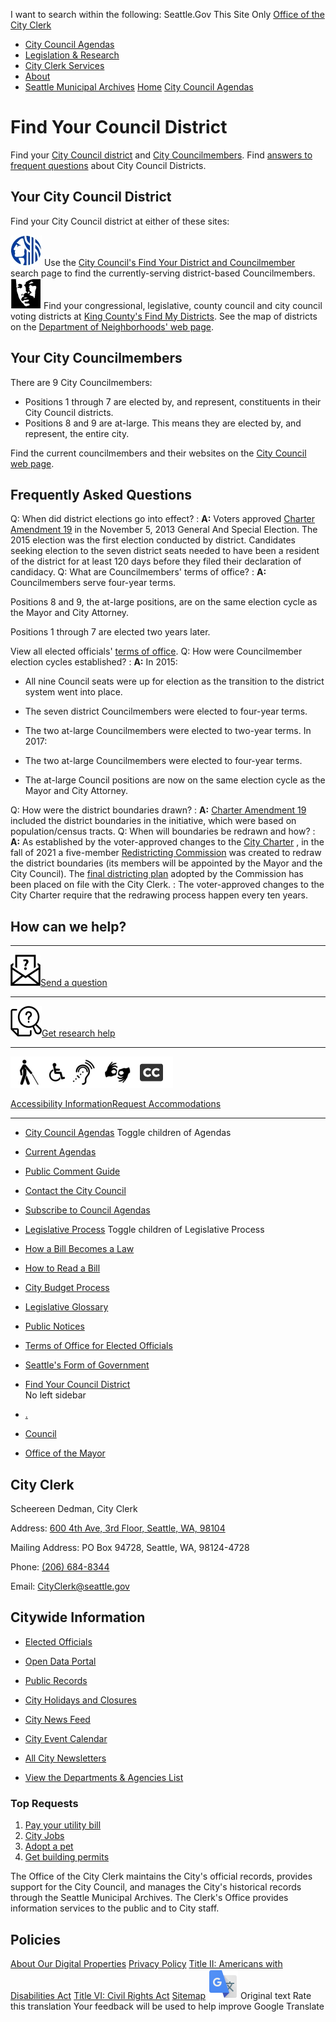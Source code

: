  

 I want to search within the following: Seattle.Gov This Site Only  [Office of the City Clerk](https://www.seattle.gov/cityclerk/agendas-and-legislative-resources/cityclerk)  

 *  [City Council Agendas](https://www.seattle.gov/cityclerk/agendas-and-legislative-resources/cityclerk/agendas-and-legislative-resources) 
 *  [Legislation & Research](https://www.seattle.gov/cityclerk/agendas-and-legislative-resources/cityclerk/legislation-and-research) 
 *  [City Clerk Services](https://www.seattle.gov/cityclerk/agendas-and-legislative-resources/cityclerk/city-clerk-services) 
 *  [About](https://www.seattle.gov/cityclerk/agendas-and-legislative-resources/cityclerk/about) 
 *  [Seattle Municipal Archives](https://www.seattle.gov/cityclerk/agendas-and-legislative-resources/cityarchives) 
  [](https://www.seattle.gov/cityclerk/agendas-and-legislative-resources/find-your-council-district)  [Home](https://www.seattle.gov/cityclerk/agendas-and-legislative-resources/cityclerk)  [City Council Agendas](https://www.seattle.gov/cityclerk/agendas-and-legislative-resources/cityclerk/agendas-and-legislative-resources)  

# Find Your Council District

Find your [City Council district](https://www.seattle.gov/cityclerk/agendas-and-legislative-resources/find-your-council-district#finddistrict) and [City Councilmembers](https://www.seattle.gov/cityclerk/agendas-and-legislative-resources/find-your-council-district#councilmembers). Find [answers to frequent questions](https://www.seattle.gov/cityclerk/agendas-and-legislative-resources/find-your-council-district#FAQ) about City Council Districts.

## Your City Council District

Find your City Council district at either of these sites:

  ![City of Seattle logo](images/9d13b95e73432b208105276d7862f22de8d161721a28d49bc08f80d234b14479.jpg)  Use the [City Council's Find Your District and Councilmember](https://www.seattle.gov/council/meet-the-council/find-your-district-and-councilmembers) search page to find the currently-serving district-based Councilmembers.  ![King County logo](images/f012005a50af5d141c6ca2d5ebe2079894a2ffd0fce3a1d681acc00163e0a426.jpg)  Find your congressional, legislative, county council and city council voting districts at [King County's Find My Districts](http://www.kingcounty.gov/depts/elections/elections/maps/find-my-districts.aspx). See the map of districts on the [Department of Neighborhoods' web page](https://seattle.gov/neighborhoods/about-seattle/neighborhoods-and-council-districts).  

## Your City Councilmembers

There are 9 City Councilmembers:

 * Positions 1 through 7 are elected by, and represent, constituents in their City Council districts.
 * Positions 8 and 9 are at-large. This means they are elected by, and represent, the entire city.

Find the current councilmembers and their websites on the [City Council web page](https://www.seattle.gov/council).

## Frequently Asked Questions

Q: When did district elections go into effect?
 :  __A:__  Voters approved [Charter Amendment 19](https://clerk.seattle.gov/~CFs/CF_313380.pdf) in the November 5, 2013 General And Special Election. The 2015 election was the first election conducted by district. Candidates seeking election to the seven district seats needed to have been a resident of the district for at least 120 days before they filed their declaration of candidacy.
Q: What are Councilmembers' terms of office?
 :  __A:__  Councilmembers serve four-year terms.

Positions 8 and 9, the at-large positions, are on the same election cycle as the Mayor and City Attorney.

Positions 1 through 7 are elected two years later.

View all elected officials' [terms of office](http://www.seattle.gov/cityclerk/agendas-and-legislative-resources/terms-of-office-for-elected-officials).
Q: How were Councilmember election cycles established?
 :  __A:__  In 2015:

 * All nine Council seats were up for election as the transition to the district system went into place.
 * The seven district Councilmembers were elected to four-year terms.
 * The two at-large Councilmembers were elected to two-year terms.
In 2017:

 * The two at-large Councilmembers were elected to four-year terms.
 * The at-large Council positions are now on the same election cycle as the Mayor and City Attorney.

Q: How were the district boundaries drawn?
 :  __A:__   [Charter Amendment 19](https://clerk.seattle.gov/~CFs/CF_313380.pdf) included the district boundaries in the initiative, which were based on population/census tracts.
Q: When will boundaries be redrawn and how?
 :  __A:__ As established by the voter-approved changes to the [City Charter](https://www.municode.com/library/wa/seattle/codes/municipal_code?nodeId=THCH) , in the fall of 2021 a five-member [Redistricting Commission](https://wayback.archive-it.org/3241/20240401144424/http:/www.seattle.gov/redistricting) was created to redraw the district boundaries (its members will be appointed by the Mayor and the City Council). The [final districting plan](https://clerk.seattle.gov/search/clerk-files/322489) adopted by the Commission has been placed on file with the City Clerk. 
 : The voter-approved changes to the City Charter require that the redrawing process happen every ten years. 

## How can we help?

***

 [![Question Email](images/0bb8db98be36aae5297c8603dba72a786a25d9d998ca4547af6261c044f9e552.png)Send a question](mailto:cityclerk@seattle.gov) 

***

 [![search questions](images/010524306b587eef419cb29ea3db04ebb823bd74af306285e990fa8349fb5938.png)Get research help](https://www.seattle.gov/cityclerk/legislation-and-research/research-assistance) 

***

 [![Accommodations for vision, hearing, mobility, and language](images/7f9ab54355905ff1f7967115c7a75006f4f5d2fbb618f27d91fbbe766d80bee9.png)](https://www.seattle.gov/cityclerk/city-clerk-services/accessibility-and-requests-for-accommodations) 

 [Accessibility InformationRequest Accommodations](https://www.seattle.gov/cityclerk/city-clerk-services/accessibility-and-requests-for-accommodations) 

***

 *   [City Council Agendas](https://www.seattle.gov/cityclerk/agendas-and-legislative-resources/city-council-agendas)  Toggle children of Agendas 
   *   [Current Agendas](https://seattle.legistar.com/Calendar.aspx)  
   *   [Public Comment Guide](https://www.seattle.gov/cityclerk/agendas-and-legislative-resources/city-council-agendas/public-comment-guide)  
   *   [Contact the City Council](https://www.seattle.gov/cityclerk/agendas-and-legislative-resources/city-council-agendas/contact-the-city-council)  
   *   [Subscribe to Council Agendas](https://www.seattle.gov/council/committees/agenda-sign-up)  
 *   [Legislative Process](https://www.seattle.gov/cityclerk/agendas-and-legislative-resources/legislative-process)  Toggle children of Legislative Process 
   *   [How a Bill Becomes a Law](https://www.seattle.gov/cityclerk/agendas-and-legislative-resources/legislative-process/how-a-bill-becomes-a-law)  
   *   [How to Read a Bill](https://www.seattle.gov/cityclerk/agendas-and-legislative-resources/legislative-process/how-to-read-a-bill)  
   *   [City Budget Process](https://www.seattle.gov/cityclerk/agendas-and-legislative-resources/legislative-process/city-budget-process)  
   *   [Legislative Glossary](https://www.seattle.gov/cityclerk/agendas-and-legislative-resources/legislative-process/legislative-glossary)  
 *   [Public Notices](https://www.seattle.gov/cityclerk/agendas-and-legislative-resources/public-notices)  
 *   [Terms of Office for Elected Officials](https://www.seattle.gov/cityclerk/agendas-and-legislative-resources/terms-of-office-for-elected-officials)  
 *   [Seattle's Form of Government](https://www.seattle.gov/cityclerk/agendas-and-legislative-resources/seattles-form-of-government)  
 *   [Find Your Council District](https://www.seattle.gov/cityclerk/agendas-and-legislative-resources/find-your-council-district)  
 No left sidebar 

 *  [.](https://www.seattle.gov/cityclerk/agendas-and-legislative-resources/find-your-council-district#) 
 *  [Council](https://www.seattle.gov/cityclerk/agendas-and-legislative-resources/council) 
 *  [Office of the Mayor](https://www.seattle.gov/mayor) 

## City Clerk

 Scheereen Dedman, City Clerk 

 Address:  [600 4th Ave, 3rd Floor, Seattle, WA, 98104](https://www.google.com/maps/place/600%25204th%2520Ave,%25203rd%2520Floor,%2520Seattle,%2520WA,%252098104) 

 Mailing Address: PO Box 94728, Seattle, WA, 98124-4728

 Phone:  [(206) 684-8344]() 

 Email:  [CityClerk@seattle.gov](mailto:CityClerk@seattle.gov) 

## Citywide Information

 *  [Elected Officials](https://www.seattle.gov/cityclerk/agendas-and-legislative-resources/elected-officials) 
 *  [Open Data Portal](https://data.seattle.gov) 
 *  [Public Records](https://www.seattle.gov/cityclerk/agendas-and-legislative-resources/public-records) 
 *  [City Holidays and Closures](https://www.seattle.gov/cityclerk/agendas-and-legislative-resources/holidays-and-closures) 

 *  [City News Feed](https://news.seattle.gov) 
 *  [City Event Calendar](https://www.seattle.gov/cityclerk/agendas-and-legislative-resources/event-calendar) 
 *  [All City Newsletters](https://public.govdelivery.com/accounts/WASEATTLE/subscriber/topics?qsp=CODE_RED) 
 *  [View the Departments & Agencies List](https://www.seattle.gov/cityclerk/agendas-and-legislative-resources/departments) 

### Top Requests

 1.  [Pay your utility bill](https://myutilities.seattle.gov/eportal/#) 
 1.  [City Jobs](https://www.governmentjobs.com/careers/seattle) 
 1.  [Adopt a pet](https://www.seattle.gov/cityclerk/agendas-and-legislative-resources/animal-shelter/find-an-animal/adopt) 
 1.  [Get building permits](https://www.seattle.gov/sdci/permits) 

The Office of the City Clerk maintains the City's official records, provides support for the City Council, and manages the City's historical records through the Seattle Municipal Archives. The Clerk's Office provides information services to the public and to City staff.

## Policies

  [About Our Digital Properties](https://www.seattle.gov/cityclerk/agendas-and-legislative-resources/about-our-digital-properties)   [Privacy Policy](https://www.seattle.gov/cityclerk/agendas-and-legislative-resources/tech/data-privacy/privacy-statement)   [Title II: Americans with Disabilities Act](https://www.seattle.gov/cityclerk/agendas-and-legislative-resources/americans-with-disabilities-act)   [Title VI: Civil Rights Act](https://www.seattle.gov/cityclerk/agendas-and-legislative-resources/civilrights/laws-we-enforce/title-vi-civil-rights-act)   [Sitemap](https://www.seattle.gov/sitemap)   ![](images/13a949374212f668e5cb41968b00a15c585519968fe4f6c7f4975d235370f0d0.svg)  Original text Rate this translation Your feedback will be used to help improve Google Translate 